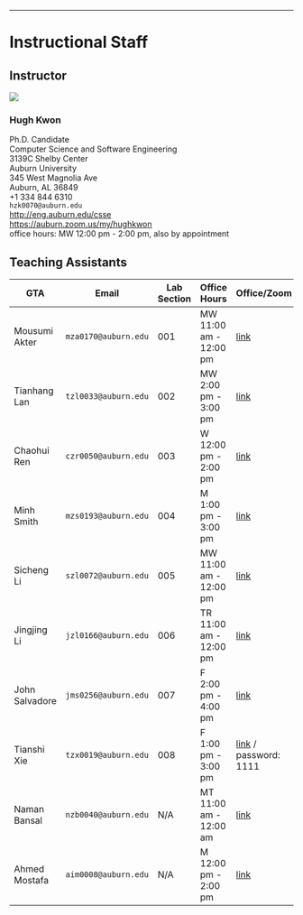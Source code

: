 
---

# Instructional Staff

## Instructor

<img src="https://www.gravatar.com/avatar/c21a731fe002707ed7ceee3a651dcfb1" />

### Hugh Kwon

Ph.D. Candidate  
Computer Science and Software Engineering  
3139C Shelby Center  
Auburn University  
345 West Magnolia Ave  
Auburn, AL 36849  
+1 334 844 6310  
`hzk0070@auburn.edu`  
<http://eng.auburn.edu/csse>  
<https://auburn.zoom.us/my/hughkwon>  
office hours: MW 12:00 pm - 2:00 pm, also by appointment  


## Teaching Assistants

GTA | Email | Lab Section | Office Hours | Office/Zoom
--- | ----- | ------- | ------------ | -----
Mousumi Akter   | `mza0170@auburn.edu` | 001 | MW 11:00 am - 12:00 pm | [link](https://auburn.zoom.us/j/7441842843)
Tianhang Lan    | `tzl0033@auburn.edu` | 002 | MW 2:00 pm - 3:00 pm   | [link](https://auburn.zoom.us/j/3460082034)
Chaohui Ren     | `czr0050@auburn.edu` | 003 | W 12:00 pm - 2:00 pm   | [link](https://auburn.zoom.us/j/4824583837)
Minh Smith      | `mzs0193@auburn.edu` | 004 | M 1:00 pm - 3:00 pm    | [link](https://auburn.zoom.us/j/6056756443)
Sicheng Li      | `szl0072@auburn.edu` | 005 | MW 11:00 am - 12:00 pm | [link](https://auburn.zoom.us/j/8471061114)
Jingjing Li     | `jzl0166@auburn.edu` | 006 | TR 11:00 am - 12:00 pm | [link](https://auburn.zoom.us/j/5066376697)
John Salvadore  | `jms0256@auburn.edu` | 007 | F 2:00 pm - 4:00 pm    | [link](https://auburn.zoom.us/j/4784382332)
Tianshi Xie     | `tzx0019@auburn.edu` | 008 | F 1:00 pm - 3:00 pm    | [link](https://auburn.zoom.us/j/3157186498) / password: 1111
Naman Bansal    | `nzb0040@auburn.edu` | N/A | MT 11:00 am - 12:00 am |  [link](https://auburn.zoom.us/j/83316063930)
Ahmed Mostafa   | `aim0008@auburn.edu` | N/A | M 12:00 pm - 2:00 pm   | [link](https://auburn.zoom.us/j/3052918117)

